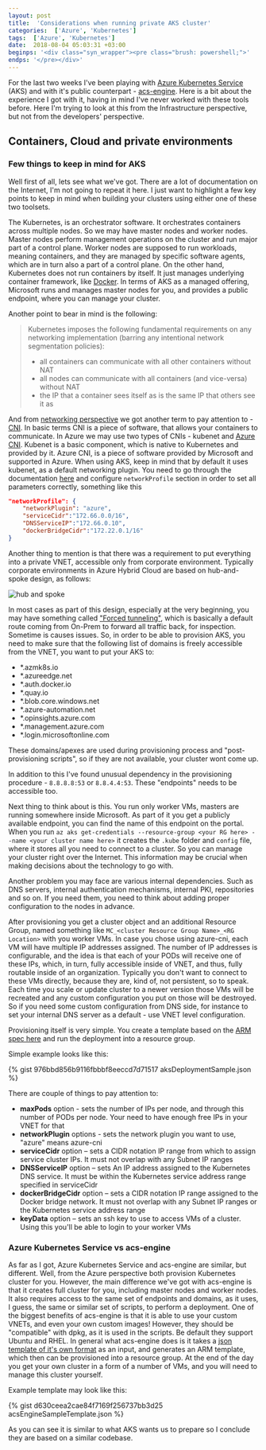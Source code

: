 ```yaml
---
layout: post
title:  'Considerations when running private AKS cluster'
categories:  ['Azure', 'Kubernetes']
tags:  ['Azure', 'Kubernetes']
date:  2018-08-04 05:03:31 +03:00
beginps: '<div class="syn_wrapper"><pre class="brush: powershell;">'
endps: '</pre></div>'
---
```


For the last two weeks I've been playing with [Azure Kubernetes Service](https://docs.microsoft.com/en-us/azure/aks/) (AKS) and with it's public counterpart - [acs-engine](https://github.com/Azure/acs-engine). Here is a bit about the experience I got with it, having in mind I've never worked with these tools before. Here I'm trying to look at this from the Infrastructure perspective, but not from the developers' perspective.
<!--more-->

## Containers, Cloud and private environments

### Few things to keep in mind for AKS

Well first of all, lets see what we've got. There are a lot of documentation on the Internet, I'm not going to repeat it here. I just want to highlight a few key points to keep in mind when building your clusters using either one of these two toolsets.

The Kubernetes, is an orchestrator software. It orchestrates containers across multiple nodes. So we may have master nodes and worker nodes. Master nodes perform management operations on the cluster and run major part of a control plane. Worker nodes are supposed to run workloads, meaning containers, and they are managed by specific software agents, which are in turn also a part of a control plane. On the other hand, Kubernetes does not run containers by itself. It just manages underlying container framework, like [Docker](https://www.docker.com). In terms of AKS as a managed offering, Microsoft runs and manages master nodes for you, and provides a public endpoint, where you can manage your cluster.

Another point to bear in mind is the following:

>Kubernetes imposes the following fundamental requirements on any networking implementation (barring any intentional network segmentation policies):
>
>- all containers can communicate with all other containers without NAT
>- all nodes can communicate with all containers (and vice-versa) without NAT
>- the IP that a container sees itself as is the same IP that others see it as

And from [networking perspective](https://kubernetes.io/docs/concepts/cluster-administration/networking/) we got another term to pay attention to - [CNI](https://www.youtube.com/watch?v=Vn6KYkNevBQ). In basic terms CNI is a piece of software, that allows your containers to communicate. In Azure we may use two types of CNIs - kubenet and [Azure CNI](https://github.com/Azure/azure-container-networking/blob/master/docs/cni.md). Kubenet is a basic component, which is native to Kubernetes and provided by it. Azure CNI, is a piece of software provided by Microsoft and supported in Azure. When using AKS, keep in mind that by default it uses kubenet, as a default networking plugin. You need to go through the documentation [here](https://docs.microsoft.com/en-us/azure/templates/microsoft.containerservice/managedclusters) and configure ```networkProfile``` section in order to set all parameters correctly, something like this

```json
"networkProfile": {
    "networkPlugin": "azure",
    "serviceCidr":"172.66.0.0/16",
    "DNSServiceIP":"172.66.0.10",
    "dockerBridgeCidr":"172.22.0.1/16"
}
```

Another thing to mention is that there was a requirement to put everything into a private VNET, accessible only from corporate environment. Typically corporate environments in Azure Hybrid Cloud are based on hub-and-spoke design, as follows:

![hub and spoke](https://docs.microsoft.com/en-us/azure/networking/media/networking-virtual-datacenter/vdc-high-level.png)

In most cases as part of this design, especially at the very beginning, you may have something called ["Forced tunneling"](https://docs.microsoft.com/en-us/azure/vpn-gateway/vpn-gateway-forced-tunneling-rm), which is basically a default route coming from On-Prem to forward all traffic back, for inspection. Sometime is causes issues. So, in order to be able to provision AKS, you need to make sure that the following list of domains is freely accessible from the VNET, you want to put your AKS to:

- *.azmk8s.io
- *.azureedge.net
- *.auth.docker.io
- *.quay.io
- *.blob.core.windows.net
- *.azure-automation.net
- *.opinsights.azure.com
- *.management.azure.com
- *.login.microsoftonline.com

These domains/apexes are used during provisioning process and "post-provisioning scripts", so if they are not available, your cluster wont come up.

In addition to this I've found unusual dependency in the provisioning procedure - ```8.8.8.8:53``` or ```8.8.4.4:53```. These "endpoints" needs to be accessible too.

Next thing to think about is this. You run only worker VMs, masters are running somewhere inside Microsoft. As part of it you get a publicly available endpoint, you can find the name of this endpoint on the portal. When you run ```az aks get-credentials --resource-group <your RG here> --name <your cluster name here>``` it creates the ```.kube``` folder and ```config``` file, where it stores all you need to connect to a cluster. So you can manage your cluster right over the Internet. This information may be crucial when making decisions about the technology to go with.

Another problem you may face are various internal dependencies. Such as DNS servers, internal authentication mechanisms, internal PKI, repositories and so on. If you need them, you need to think about adding proper configuration to the nodes in advance.

After provisioning you get a cluster object and an additional Resource Group, named something like ```MC_<cluster Resource Group Name>_<RG Location>``` with you worker VMs. In case you chose using azure-cni, each VM will have multiple IP addresses assigned. The number of IP addresses is configurable, and the idea is that each of your PODs will receive one of these IPs, which, in turn, fully accessible inside of VNET, and thus, fully routable inside of an organization. Typically you don't want to connect to these VMs directly, because they are, kind of, not persistent, so to speak. Each time you scale or update cluster to a newer version those VMs will be recreated and any custom configuration you put on those will be destroyed. So if you need some custom configuration from DNS side, for instance to set your internal DNS server as a default - use VNET level configuration.

Provisioning itself is very simple. You create a template based on the [ARM spec here](https://docs.microsoft.com/en-us/azure/templates/microsoft.containerservice/managedclusters) and run the deployment into a resource group.

Simple example looks like this:

{% gist 976bbd856b9116fbbbf8eeccd7d71517 aksDeploymentSample.json %}

There are couple of things to pay attention to:

- **maxPods** option - sets the number of IPs per node, and through this number of PODs per node. Your need to have enough free IPs in your VNET for that
- **networkPlugin** options - sets the network plugin you want to use, "azure" means azure-cni
- **serviceCidr** option – sets a CIDR notation IP range from which to assign service cluster IPs. It must not overlap with any Subnet IP ranges
- **DNSServiceIP** option – sets An IP address assigned to the Kubernetes DNS service. It must be within the Kubernetes service address range specified in serviceCidr
- **dockerBridgeCidr** option – sets a CIDR notation IP range assigned to the Docker bridge network. It must not overlap with any Subnet IP ranges or the Kubernetes service address range
- **keyData** option – sets an ssh key to use to access VMs of a cluster. Using this you'll be able to login to your worker VMs

### Azure Kubernetes Service vs acs-engine

As far as I got, Azure Kubernetes Service and acs-engine are similar, but different. Well, from the Azure perspective both provision Kubernetes cluster for you. However, the main difference we've got with acs-engine is that it creates full cluster for you, including master nodes and worker nodes. It also requires access to the same set of endpoints and domains, as it uses, I guess, the same or similar set of scripts, to perform a deployment. One of the biggest benefits of acs-engine is that it is able to use your custom VNETs, and even your own custom images! However, they should be "compatible" with dpkg, as it is used in the scripts. Be default they support Ubuntu and RHEL. In general what acs-engine does is it takes a [json template of it's own format](https://github.com/Azure/acs-engine/blob/master/docs/clusterdefinition.md) as an input, and generates an ARM template, which then can be provisioned into a resource group. At the end of the day you get your own cluster in a form of a number of VMs, and you will need to manage this cluster yourself.

Example template may look like this:

{% gist d630ceea2cae84f7169f256737bb3d25 acsEngineSampleTemplate.json %}

As you can see it is similar to what AKS wants us to prepare so I conclude they are based on a similar codebase.
